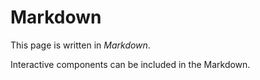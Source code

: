 <script lang="ts" setup>
import Counter from '../components/Counter.vue'
</script>
<script>
export const documentProps = {
  title: 'Some Markdown Page'
}
</script>

# Markdown

This page is written in _Markdown_.

Interactive components can be included in the Markdown. <Counter/>

